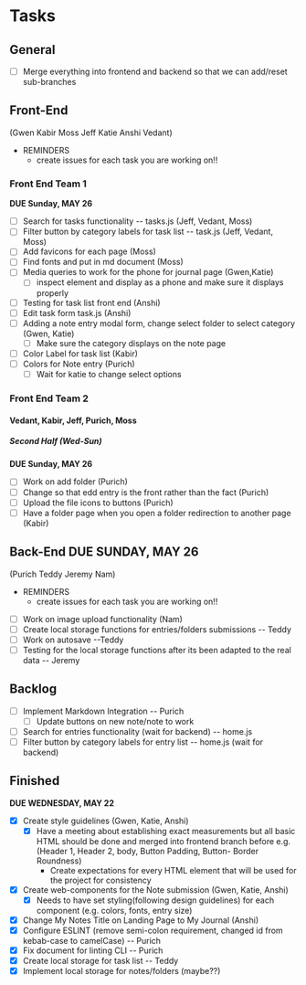 # Tasks 

## General
- [ ] Merge everything into frontend and backend so that we can add/reset sub-branches

## Front-End 

(Gwen Kabir Moss Jeff Katie Anshi Vedant)

- REMINDERS
    - create issues for each task you are working on!!

### Front End Team 1 

**DUE Sunday, MAY 26**
- [ ] Search for tasks functionality -- tasks.js (Jeff, Vedant, Moss)
- [ ] Filter button by category labels for task list -- task.js (Jeff, Vedant, Moss)
- [ ] Add favicons for each page (Moss)
- [ ] Find fonts and put in md document (Moss)
- [ ] Media queries to work for the phone for journal page (Gwen,Katie)
     - [ ] inspect element and display as a phone and make sure it displays properly
- [ ] Testing for task list front end (Anshi)
- [ ] Edit task form task.js (Anshi)
- [ ] Adding a note entry modal form, change select folder to select category (Gwen, Katie)
    - [ ] Make sure the category displays on the note page
- [ ] Color Label for task list (Kabir)
- [ ] Colors for Note entry (Purich)
    - [ ] Wait for katie to change select options

### Front End Team 2 
#### Vedant, Kabir, Jeff, Purich, Moss

##### Second Half (Wed-Sun)

**DUE Sunday, MAY 26**
- [ ] Work on add folder (Purich)
- [ ] Change so that edd entry is the front rather than the fact (Purich)
- [ ] Upload the file icons to buttons (Purich)
- [ ] Have a folder page when you open a folder redirection to another page (Kabir)
## Back-End **DUE SUNDAY, MAY 26**

(Purich Teddy Jeremy Nam)

- REMINDERS
    - create issues for each task you are working on!!
- [ ] Work on image upload functionality (Nam)
- [ ] Create local storage functions for entries/folders submissions -- Teddy
- [ ] Work on autosave --Teddy
- [ ] Testing for the local storage functions after its been adapted to the real data -- Jeremy

## Backlog 
- [ ] Implement Markdown Integration -- Purich
    - [ ] Update buttons on new note/note to work
- [ ] Search for entries functionality (wait for backend) -- home.js 
- [ ] Filter button by category labels for entry list -- home.js (wait for backend) 

## Finished
**DUE WEDNESDAY, MAY 22**
- [x] Create style guidelines (Gwen, Katie, Anshi)
    - [x] Have a meeting about establishing exact measurements but all basic HTML should be done and merged into frontend branch before e.g.(Header 1, Header 2, body, Button Padding, Button- Border Roundness)
        - Create expectations for every HTML element that will be used for the project for consistency
- [x] Create web-components for the Note submission (Gwen, Katie, Anshi)
    - [x] Needs to have set styling(following design guidelines) for each component (e.g. colors, fonts, entry size)
- [x] Change My Notes Title on Landing Page to My Journal (Anshi)
- [x] Configure ESLINT (remove semi-colon requirement, changed id from kebab-case to camelCase) -- Purich
- [x] Fix document for linting CLI -- Purich
- [x] Create local storage for task list -- Teddy
- [x] Implement local storage for notes/folders (maybe??)